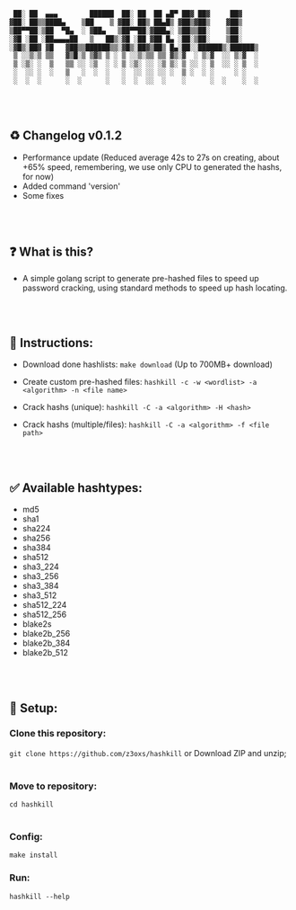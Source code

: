 ```md
 ██░ ██  ▄▄▄        ██████  ██░ ██  ██ ▄█▀ ██▓ ██▓     ██▓    
▓██░ ██▒▒████▄    ▒██    ▒ ▓██░ ██▒ ██▄█▒ ▓██▒▓██▒    ▓██▒    
▒██▀▀██░▒██  ▀█▄  ░ ▓██▄   ▒██▀▀██░▓███▄░ ▒██▒▒██░    ▒██░    
░▓█ ░██ ░██▄▄▄▄██   ▒   ██▒░▓█ ░██ ▓██ █▄ ░██░▒██░    ▒██░    
░▓█▒░██▓ ▓█   ▓██▒▒██████▒▒░▓█▒░██▓▒██▒ █▄░██░░██████▒░██████▒
 ▒ ░░▒░▒ ▒▒   ▓▒█░▒ ▒▓▒ ▒ ░ ▒ ░░▒░▒▒ ▒▒ ▓▒░▓  ░ ▒░▓  ░░ ▒░▓  ░
 ▒ ░▒░ ░  ▒   ▒▒ ░░ ░▒  ░ ░ ▒ ░▒░ ░░ ░▒ ▒░ ▒ ░░ ░ ▒  ░░ ░ ▒  ░
 ░  ░░ ░  ░   ▒   ░  ░  ░   ░  ░░ ░░ ░░ ░  ▒ ░  ░ ░     ░ ░   
 ░  ░  ░      ░  ░      ░   ░  ░  ░░  ░    ░      ░  ░    ░  ░
```

<br><br>
## ♻️ Changelog v0.1.2
- Performance update (Reduced average 42s to 27s on creating, about +65% speed, remembering, we use only CPU to generated the hashs, for now)
- Added command 'version'
- Some fixes

<br><br>
## ❓ What is this?
- A simple golang script to generate pre-hashed files to speed up password cracking, using standard methods to speed up hash locating.

<br><br>
## 🤖 Instructions:
- Download done hashlists:
`make download` (Up to 700MB+ download)

- Create custom pre-hashed files:
`hashkill -c -w <wordlist> -a <algorithm> -n <file name>`

- Crack hashs (unique):
`hashkill -C -a <algorithm> -H <hash>`

- Crack hashs (multiple/files):
`hashkill -C -a <algorithm> -f <file path>`

<br><br>
## ✅ Available hashtypes:
- md5
- sha1
- sha224
- sha256
- sha384
- sha512
- sha3_224
- sha3_256
- sha3_384
- sha3_512
- sha512_224
- sha512_256
- blake2s
- blake2b_256
- blake2b_384
- blake2b_512

<br><br>
## 🔧 Setup:
### Clone this repository:<br>
`git clone https://github.com/z3oxs/hashkill` or Download ZIP and unzip;<br><br>
### Move to repository:<br>
`cd hashkill`<br><br>
### Config:<br>
`make install`
### Run:<br>
`hashkill --help`
